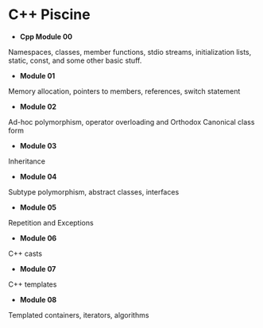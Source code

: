 # C++ Piscine

- **Cpp Module 00**

Namespaces, classes, member functions, stdio streams, initialization lists, static, const, and some other basic stuff.

- **Module 01**

Memory allocation, pointers to members, references, switch statement

- **Module 02**

Ad-hoc polymorphism, operator overloading and Orthodox Canonical class form

- **Module 03**

Inheritance

- **Module 04**

Subtype polymorphism, abstract classes, interfaces

- **Module 05**

Repetition and Exceptions

- **Module 06**

C++ casts

- **Module 07**

C++ templates

- **Module 08**

Templated containers, iterators, algorithms
